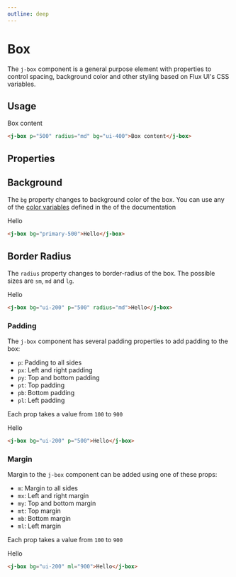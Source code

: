 ```yaml
---
outline: deep
---
```


# Box

The `j-box` component is a general purpose element with properties to control spacing, background color and other styling based on Flux UI's CSS variables.

## Usage

<j-box p="500" radius="md" bg="ui-400">Box content</j-box>

```html
<j-box p="500" radius="md" bg="ui-400">Box content</j-box>
```

## Properties

## Background

The `bg` property changes to background color of the box.
You can use any of the [color variables](/ui-library/getting-started/variables.html#colors) defined in the of the documentation

<j-box bg="primary-500">Hello</j-box>

```html
<j-box bg="primary-500">Hello</j-box>
```

## Border Radius

The `radius` property changes to border-radius of the box.
The possible sizes are `sm`, `md` and `lg`.

<j-box bg="ui-200" p="500" radius="md">Hello</j-box>

```html
<j-box bg="ui-200" p="500" radius="md">Hello</j-box>
```

### Padding

The `j-box` component has several padding properties to add padding to the box:

- `p`: Padding to all sides
- `px`: Left and right padding
- `py`: Top and bottom padding
- `pt`: Top padding
- `pb`: Bottom padding
- `pl`: Left padding

Each prop takes a value from `100` to `900`

<j-box bg="ui-200" p="500">Hello</j-box>

```html
<j-box bg="ui-200" p="500">Hello</j-box>
```

### Margin

Margin to the `j-box` component can be added using one of these props:

- `m`: Margin to all sides
- `mx`: Left and right margin
- `my`: Top and bottom margin
- `mt`: Top margin
- `mb`: Bottom margin
- `ml`: Left margin

Each prop takes a value from `100` to `900`

<j-box bg="ui-200" ml="900">Hello</j-box>

```html
<j-box bg="ui-200" ml="900">Hello</j-box>
```
